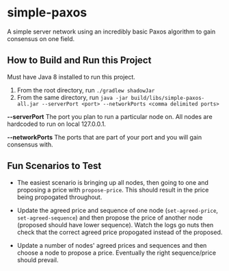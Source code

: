 # simple-paxos
A simple server network using an incredibly basic Paxos algorithm to gain consensus on one field.

## How to Build and Run this Project

Must have Java 8 installed to run this project.

1. From the root directory, run `./gradlew shadowJar`
2. From the same directory, run `java -jar build/libs/simple-paxos-all.jar --serverPort <port> --networkPorts <comma delimited ports>`

**--serverPort** The port you plan to run a particular node on. All nodes are hardcoded to run on local 127.0.0.1.

**--networkPorts** The ports that are part of your port and you will gain consensus with.

## Fun Scenarios to Test

* The easiest scenario is bringing up all nodes, then going to one and proposing a price with `propose-price`. This should result in the price being propogated throughout.

* Update the agreed price and sequence of one node (`set-agreed-price`, `set-agreed-sequence`) and then propose the price of another node (proposed should have lower sequence). Watch the logs go nuts then check that the correct agreed price propogated instead of the proposed.

* Update a number of nodes' agreed prices and sequences and then choose a node to propose a price. Eventually the right sequence/price should prevail.

